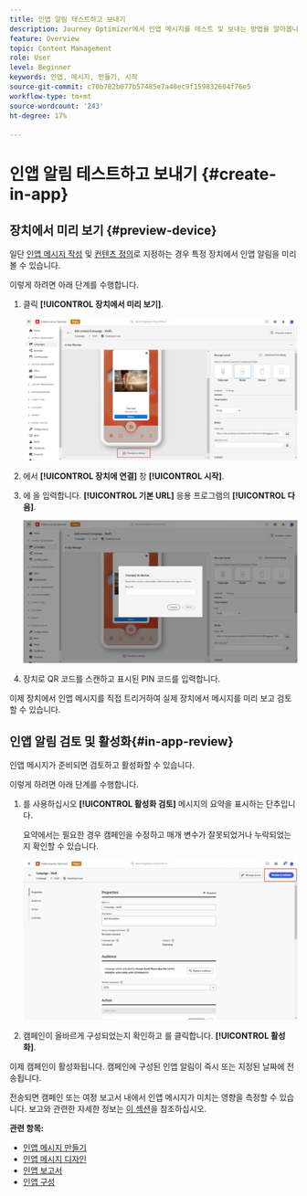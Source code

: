 ```yaml
---
title: 인앱 알림 테스트하고 보내기
description: Journey Optimizer에서 인앱 메시지를 테스트 및 보내는 방법을 알아봅니다
feature: Overview
topic: Content Management
role: User
level: Beginner
keywords: 인앱, 메시지, 만들기, 시작
source-git-commit: c70b782b077b57485e7a40ec9f159832604f76e5
workflow-type: tm+mt
source-wordcount: '243'
ht-degree: 17%

---
```


# 인앱 알림 테스트하고 보내기 {#create-in-app}

## 장치에서 미리 보기 {#preview-device}

일단 [인앱 메시지 작성](create-in-app.md) 및 [컨텐츠 정의](design-in-app.md)로 지정하는 경우 특정 장치에서 인앱 알림을 미리 볼 수 있습니다.

이렇게 하려면 아래 단계를 수행합니다.

1. 클릭 **[!UICONTROL 장치에서 미리 보기]**.

   ![](assets/in_app_create_6.png)

1. 에서 **[!UICONTROL 장치에 연결]** 창 **[!UICONTROL 시작]**.

1. 에 을 입력합니다. **[!UICONTROL 기본 URL]** 응용 프로그램의 **[!UICONTROL 다음]**.

   ![](assets/in_app_create_7.png)

1. 장치로 QR 코드를 스캔하고 표시된 PIN 코드를 입력합니다.

이제 장치에서 인앱 메시지를 직접 트리거하여 실제 장치에서 메시지를 미리 보고 검토할 수 있습니다.

## 인앱 알림 검토 및 활성화{#in-app-review}

인앱 메시지가 준비되면 검토하고 활성화할 수 있습니다.

이렇게 하려면 아래 단계를 수행합니다.

1. 를 사용하십시오 **[!UICONTROL 활성화 검토]** 메시지의 요약을 표시하는 단추입니다.

   요약에서는 필요한 경우 캠페인을 수정하고 매개 변수가 잘못되었거나 누락되었는지 확인할 수 있습니다.

   ![](assets/in_app_create_5.png)

1. 캠페인이 올바르게 구성되었는지 확인하고 를 클릭합니다. **[!UICONTROL 활성화]**.

이제 캠페인이 활성화됩니다. 캠페인에 구성된 인앱 알림이 즉시 또는 지정된 날짜에 전송됩니다.

전송되면 캠페인 또는 여정 보고서 내에서 인앱 메시지가 미치는 영향을 측정할 수 있습니다. 보고와 관련한 자세한 정보는 [이 섹션](../reports/campaign-global-report.md#inapp-report)을 참조하십시오.

**관련 항목:**

* [인앱 메시지 만들기 ](create-in-app.md)
* [인앱 메시지 디자인](design-in-app.md)
* [인앱 보고서 ](../reports/campaign-global-report.md#inapp-report)
* [인앱 구성](inapp-configuration.md)

